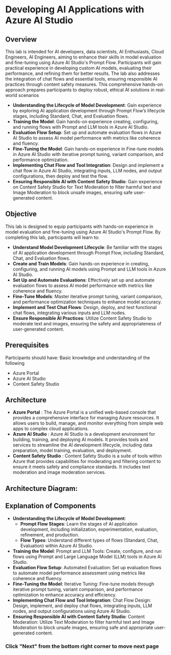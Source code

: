 # Developing AI Applications with Azure AI Studio

## Overview 

This lab is intended for AI developers, data scientists, AI Enthusiasts, Cloud Engineers, AI Engineers, aiming to enhance their skills in model evaluation and fine-tuning using Azure AI Studio's Prompt Flow. Participants will gain practical experience in developing custom AI models, evaluating their performance, and refining them for better results. The lab also addresses the integration of chat flows and essential tools, ensuring responsible AI practices through content safety measures. This comprehensive hands-on approach prepares participants to deploy robust, ethical AI solutions in real-world scenarios


- **​Understanding the Lifecycle of Model Development**: Gain experience by exploring AI application development through Prompt Flow’s lifecycle stages, including Standard, Chat, and Evaluation flows.
- ​**Training the Model**: Gain hands-on experience creating, configuring, and running flows with Prompt and LLM tools in Azure AI Studio.
- **​​Evaluation Flow Setup**: Set up and automate evaluation flows in Azure AI Studio to assess AI model performance with metrics like coherence and fluency.
- **Fine-Tuning the Model**: Gain hands-on experience in Fine-tune models in Azure AI Studio with iterative prompt tuning, variant comparison, and performance optimization.
- **Implementing Chat Flow and Tool Integration**: Design and implement a chat flow in Azure AI Studio, integrating inputs, LLM nodes, and output configurations, then deploy and test the 
  flow.
- **Ensuring Responsible AI with Content Safety Studio**: Gain experience on Content Safety Studio for Text Moderation to filter harmful text and Image Moderation to block unsafe images, 
  ensuring safe user-generated content.

## Objective 

This lab is designed to equip participants with hands-on experience in model evaluation and fine-tuning using Azure AI Studio's Prompt Flow. By completing this lab, participants will learn to: 

- **Understand Model Development Lifecycle**: Be familiar with the stages of AI application development through Prompt Flow, including Standard, Chat, and Evaluation flows.
- **Create and Train Models**: Gain hands-on experience in creating, configuring, and running AI models using Prompt and LLM tools in Azure AI Studio.
- **Set Up and Automate Evaluations**: Effectively set up and automate evaluation flows to assess AI model performance with metrics like coherence and fluency.
- **Fine-Tune Models**: Master iterative prompt tuning, variant comparison, and performance optimization techniques to enhance model accuracy.
- **Implement and Test Chat Flows**: Design, deploy, and test functional chat flows, integrating various inputs and LLM nodes.
- **Ensure Responsible AI Practices**: Utilize Content Safety Studio to moderate text and images, ensuring the safety and appropriateness of user-generated content.

## Prerequisites 

Participants should have: 
Basic knowledge and understanding of the following
 
 - Azure Portal
 - Azure AI Studio
 - Content Safety Studio

## Architecture 

- **Azure Portal** : The Azure Portal is a unified web-based console that provides a comprehensive interface for managing Azure resources. It allows users to build, manage, and monitor everything from simple web apps to complex cloud applications.
- **Azure AI Studio** : Azure AI Studio is a development environment for building, training, and deploying AI models. It provides tools and services to streamline the AI development lifecycle, including data preparation, model training, evaluation, and deployment.
- **Content Safety Studio** : Content Safety Studio is a suite of tools within Azure that provides capabilities for moderating and filtering content to ensure it meets safety and compliance standards. It includes text moderation and image moderation services.

## Architecture Diagram: 

## Explanation of Components 

- **Understanding the Lifecycle of Model Development**:
   - **Prompt Flow Stages**: Learn the stages of AI application development, including initialization, experimentation, evaluation, refinement, and production.
   - **Flow Types**: Understand different types of flows (Standard, Chat, Evaluation) within Azure AI Studio.
- **Training the Model**: Prompt and LLM Tools: Create, configure, and run flows using Prompt and Large Language Model (LLM) tools in Azure AI Studio.
- **Evaluation Flow Setup**: Automated Evaluation: Set up evaluation flows to automate model performance assessment using metrics like coherence and fluency.
- **Fine-Tuning the Model**: Iterative Tuning: Fine-tune models through iterative prompt tuning, variant comparison, and performance optimization to enhance accuracy and efficiency.
- **Implementing Chat Flow and Tool Integration**: Chat Flow Design: Design, implement, and deploy chat flows, integrating inputs, LLM nodes, and output configurations using Azure AI Studio.
- **Ensuring Responsible AI with Content Safety Studio**: Content Moderation: Utilize Text Moderation to filter harmful text and Image Moderation to block unsafe images, ensuring safe and appropriate user-generated content.

### Click "Next" from the bottom right corner to move next page
